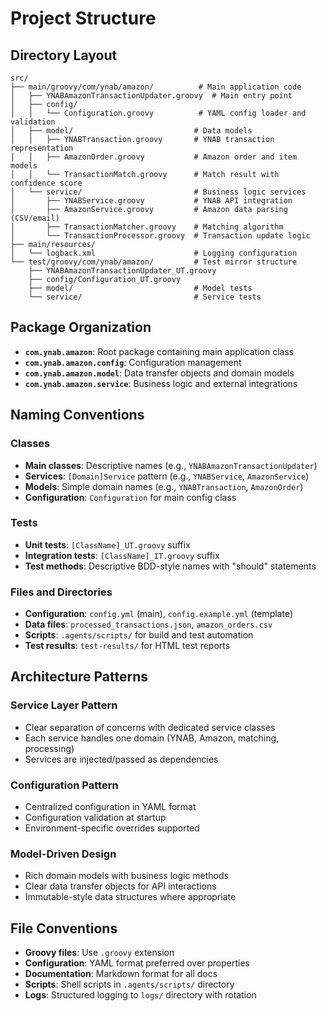 # Project Structure

## Directory Layout

```
src/
├── main/groovy/com/ynab/amazon/          # Main application code
│   ├── YNABAmazonTransactionUpdater.groovy  # Main entry point
│   ├── config/
│   │   └── Configuration.groovy          # YAML config loader and validation
│   ├── model/                           # Data models
│   │   ├── YNABTransaction.groovy       # YNAB transaction representation
│   │   ├── AmazonOrder.groovy           # Amazon order and item models
│   │   └── TransactionMatch.groovy      # Match result with confidence score
│   └── service/                         # Business logic services
│       ├── YNABService.groovy           # YNAB API integration
│       ├── AmazonService.groovy         # Amazon data parsing (CSV/email)
│       ├── TransactionMatcher.groovy    # Matching algorithm
│       └── TransactionProcessor.groovy  # Transaction update logic
├── main/resources/
│   └── logback.xml                      # Logging configuration
└── test/groovy/com/ynab/amazon/         # Test mirror structure
    ├── YNABAmazonTransactionUpdater_UT.groovy
    ├── config/Configuration_UT.groovy
    ├── model/                           # Model tests
    └── service/                         # Service tests
```

## Package Organization

- **`com.ynab.amazon`**: Root package containing main application class
- **`com.ynab.amazon.config`**: Configuration management
- **`com.ynab.amazon.model`**: Data transfer objects and domain models
- **`com.ynab.amazon.service`**: Business logic and external integrations

## Naming Conventions

### Classes
- **Main classes**: Descriptive names (e.g., `YNABAmazonTransactionUpdater`)
- **Services**: `[Domain]Service` pattern (e.g., `YNABService`, `AmazonService`)
- **Models**: Simple domain names (e.g., `YNABTransaction`, `AmazonOrder`)
- **Configuration**: `Configuration` for main config class

### Tests
- **Unit tests**: `[ClassName]_UT.groovy` suffix
- **Integration tests**: `[ClassName]_IT.groovy` suffix
- **Test methods**: Descriptive BDD-style names with "should" statements

### Files and Directories
- **Configuration**: `config.yml` (main), `config.example.yml` (template)
- **Data files**: `processed_transactions.json`, `amazon_orders.csv`
- **Scripts**: `.agents/scripts/` for build and test automation
- **Test results**: `test-results/` for HTML test reports

## Architecture Patterns

### Service Layer Pattern
- Clear separation of concerns with dedicated service classes
- Each service handles one domain (YNAB, Amazon, matching, processing)
- Services are injected/passed as dependencies

### Configuration Pattern
- Centralized configuration in YAML format
- Configuration validation at startup
- Environment-specific overrides supported

### Model-Driven Design
- Rich domain models with business logic methods
- Clear data transfer objects for API interactions
- Immutable-style data structures where appropriate

## File Conventions

- **Groovy files**: Use `.groovy` extension
- **Configuration**: YAML format preferred over properties
- **Documentation**: Markdown format for all docs
- **Scripts**: Shell scripts in `.agents/scripts/` directory
- **Logs**: Structured logging to `logs/` directory with rotation